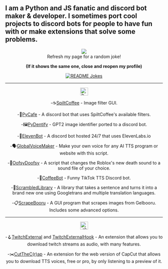 ## I am a Python and JS fanatic and discord bot maker & developer. I sometimes port cool projects to discord bots for people to have fun with or make extensions that solve some problems.

<div align='center'>
  <img src="https://count.getloli.com/@DrGear?name=DrGear&theme=love-and-deepspace&padding=7&offset=0&align=top&scale=1&pixelated=1&darkmode=auto"><br>
  Refresh my page for a random joke! 
  
  **(If it shows the same one, close and reopen my profile)**
  
  <a href="https://readme-jokes.vercel.app"><img align="center" src="https://readme-jokes.vercel.app/api" alt="README Jokes">
</a>
</div>

---

<div align='center'>
  <img src="https://api.jm26.net/badge/beta?g&label=Python&icon=f3e2&message=Projects&color=1800cc&format=jpg" height="25px" alt="Python Projects">  
  
  -☕[SpiltCoffee](https://github.com/DrGear/SpiltCoffee) - Image filter GUI.
  
  -🍵[PyCafe](https://github.com/DrGear/PyCafe) - A discord bot that uses SpiltCoffee's available filters.

  -🖼️[PyDentify](https://github.com/DrGear/PyDentify) - GPT2 image identifier ported to a discord bot.

  -🤖[ElevenBot](https://github.com/elevenlabs/discord-bot) - A discord bot hosted 24/7 that uses ElevenLabs.io

  -🗣️[GlobalVoiceMaker](https://github.com/DrGear/GlobalVoiceMaker) - Make your own voice for any AI TTS program or website with this script.

  -🔁[OofsyDoofsy](https://github.com/DrGear/OofsyDoofsy) - A script that changes the Roblox's new death sound to a sound file of your choice.

  -🎵[CoffeeBot](https://github.com/DrGear/CoffeeBot) - Funny TikTok TTS Discord bot.

  -🍳[ScrambledLibrary](https://github.com/DrGear/ScrambledLibrary) - A library that takes a sentence and turns it into a brand new one using Googletrans and multiple translation languages.

  -📋[ScrapeBooru](https://github.com/DrGear/ScrapeBooru) - A GUI program that scrapes images from Gelbooru. Includes some advanced options.

---

<img src="https://api.jm26.net/badge?g&label=JS&icon=f3b8&message=Projects&color=F1FF00" height="25px" alt="JS Projects">

-🪝[TwitchExternal](https://github.com/DrGear/TwitchExternal) and [TwitchExternalHook](https://github.com/DrGear/TwitchExternal/tree/hook) - An extension that allows you to download twitch streams as audio, with many features.

-✂️[CutTheC(r)ap](https://github.com/DrGear/CutTheCap) - An extension for the web version of CapCut that allows you to download TTS voices, free or pro, by only listening to a preview of it.

</div>
